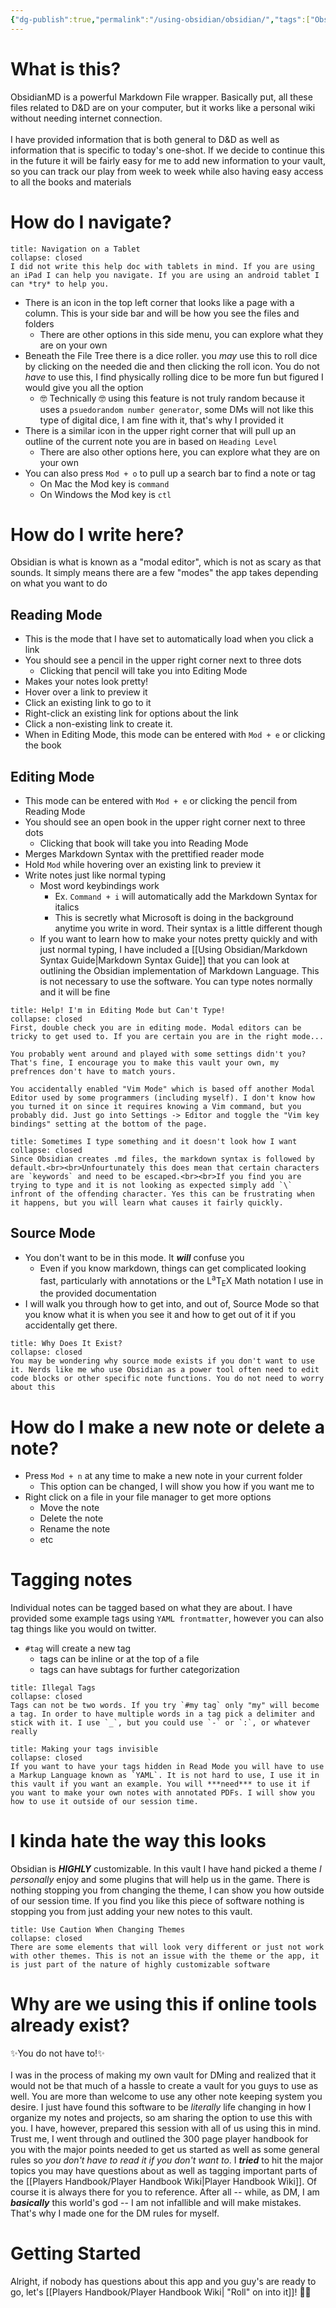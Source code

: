 ```yaml
---
{"dg-publish":true,"permalink":"/using-obsidian/obsidian/","tags":["ObsidianMD, Tutorial"],"noteIcon":""}
---
```


# What is this?

ObsidianMD is a powerful Markdown File wrapper. Basically put, all these files related to D&D are on your computer, but it works like a personal wiki without needing internet connection.<br><br>I have provided information that is both general to D&D as well as information that is specific to today's one-shot. If we decide to continue this in the future it will be fairly easy for me to add new information to your vault, so you can track our play from week to week while also having easy access to all the books and materials

# How do I navigate?

```ad-note
title: Navigation on a Tablet
collapse: closed
I did not write this help doc with tablets in mind. If you are using an iPad I can help you navigate. If you are using an android tablet I can *try* to help you.
```


- There is an icon in the top left corner that looks like a page with a column. This is your side bar and will be how you see the files and folders
	- There are other options in this side menu, you can explore what they are on your own
- Beneath the File Tree there is a dice roller. you *may* use this to roll dice by clicking on the needed die and then clicking the roll icon. You do not *have* to use this, I find physically rolling dice to be more fun but figured I would give you all the option
	- 🤓 Technically 🤓 using this feature is not truly random because it uses a `psuedorandom number generator`, some DMs will not like this type of digital dice, I am fine with it, that's why I provided it
- There is a similar icon in the upper right corner that will pull up an outline of the current note you are in based on `Heading Level`
	- There are also other options here, you can explore what they are on your own
- You can also press `Mod + o` to pull up a search bar to find a note or tag
	- On Mac the Mod key is `command`
	- On Windows the Mod key is `ctl`


# How do I write here?

Obsidian is what is known as a "modal editor", which is not as scary as that sounds. It simply means there are a few "modes" the app takes depending on what you want to do

## Reading Mode

- This is the mode that I have set to automatically load when you click a link
- You should see a pencil in the upper right corner next to three dots
	- Clicking that pencil will take you into Editing Mode
- Makes your notes look pretty!
- Hover over a link to preview it
- Click an existing link to go to it
- Right-click an existing link for options about the link
- Click a non-existing link to create it.
- When in Editing Mode, this mode can be entered with `Mod + e` or clicking the book
## Editing Mode

- This mode can be entered with `Mod + e` or clicking the pencil from Reading Mode
- You should see an open book in the upper right corner next to three dots
	- Clicking that book will take you into Reading Mode
- Merges Markdown Syntax with the prettified reader mode
- Hold `Mod` while hovering over an existing link to preview it
- Write notes just like normal typing
	- Most word keybindings work
		- Ex. `Command + i` will automatically add the Markdown Syntax for italics
		- This is secretly what Microsoft is doing in the background anytime you write in word. Their syntax is a little different though
	- If you want to learn how to make your notes pretty quickly and with just normal typing, I have included a [[Using Obsidian/Markdown Syntax Guide\|Markdown Syntax Guide]] that you can look at outlining the Obsidian implementation of Markdown Language. This is not necessary to use the software. You can type notes normally and it will be fine

```ad-bug
title: Help! I'm in Editing Mode but Can't Type!
collapse: closed
First, double check you are in editing mode. Modal editors can be tricky to get used to. If you are certain you are in the right mode... 

You probably went around and played with some settings didn't you? That's fine, I encourage you to make this vault your own, my prefrences don't have to match yours.

You accidentally enabled "Vim Mode" which is based off another Modal Editor used by some programmers (including myself). I don't know how you turned it on since it requires knowing a Vim command, but you probably did. Just go into Settings -> Editor and toggle the "Vim key bindings" setting at the bottom of the page.

```

```ad-warning
title: Sometimes I type something and it doesn't look how I want
collapse: closed
Since Obsidian creates .md files, the markdown syntax is followed by default.<br><br>Unfourtunately this does mean that certain characters are `keywords` and need to be escaped.<br><br>If you find you are trying to type and it is not looking as expected simply add `\` infront of the offending character. Yes this can be frustrating when it happens, but you will learn what causes it fairly quickly.

```


## Source Mode

- You don't want to be in this mode. It ***will*** confuse you
	- Even if you know markdown, things can get complicated looking fast, particularly with annotations or the L<sup>a</sup>T<sub>E</sub>X Math notation I use in the provided documentation
- I will walk you through how to get into, and out of, Source Mode so that you know what it is when you see it and how to get out of it if you accidentally get there.
```ad-question
title: Why Does It Exist?
collapse: closed
You may be wondering why source mode exists if you don't want to use it. Nerds like me who use Obsidian as a power tool often need to edit code blocks or other specific note functions. You do not need to worry about this

```

# How do I make a new note or delete a note?

- Press `Mod + n` at any time to make a new note in your current folder
	- This option can be changed, I will show you how if you want me to
- Right click on a file in your file manager to get more options
	- Move the note
	- Delete the note
	- Rename the note
	- etc

# Tagging notes

Individual notes can be tagged based on what they are about. I have provided some example tags using `YAML frontmatter`, however you can also tag things like you would on twitter.
- `#tag` will create a new tag
	- tags can be inline or at the top of a file
	- tags can have subtags for further categorization

```ad-warning
title: Illegal Tags
collapse: closed
Tags can not be two words. If you try `#my tag` only "my" will become a tag. In order to have multiple words in a tag pick a delimiter and stick with it. I use `_`, but you could use `-` or `:`, or whatever really
```

```ad-tip
title: Making your tags invisible
collapse: closed
If you want to have your tags hidden in Read Mode you will have to use a Markup Language known as `YAML`. It is not hard to use, I use it in this vault if you want an example. You will ***need*** to use it if you want to make your own notes with annotated PDFs. I will show you how to use it outside of our session time.
```


# I kinda hate the way this looks

Obsidian is ***HIGHLY*** customizable. In this vault I have hand picked a theme *I personally* enjoy and some plugins that will help us in the game. There is nothing stopping you from changing the theme, I can show you how outside of our session time. If you find you like this piece of software nothing is stopping you from just adding your new notes to this vault.

```ad-warning
title: Use Caution When Changing Themes
collapse: closed
There are some elements that will look very different or just not work with other themes. This is not an issue with the theme or the app, it is just part of the nature of highly customizable software

```


# Why are we using this if online tools already exist?

✨You do not have to!✨<br><br>I was in the process of making my own vault for DMing and realized that it would not be that much of a hassle to create a vault for you guys to use as well. You are more than welcome to use any other note keeping system you desire. I just have found this software to be *literally* life changing in how I organize my notes and projects, so am sharing the option to use this with you. I have, however, prepared this session with all of us using this in mind. Trust me, I went through and outlined the 300 page player handbook for you with the major points needed to get us started as well as some general rules so *you don't have to read it if you don't want to*. I ***tried*** to hit the major topics you may have questions about as well as tagging important parts of the [[Players Handbook/Player Handbook Wiki\|Player Handbook Wiki]]. Of course it is always there for you to reference. After all --  while, as DM, I am ***basically*** this world's god -- I am not infallible and will make mistakes. That's why I made one for the DM rules for myself.

# Getting Started

Alright, if nobody has questions about this app and you guy's are ready to go, let's [[Players Handbook/Player Handbook Wiki\| "Roll" on into it]]! 🎲🐉